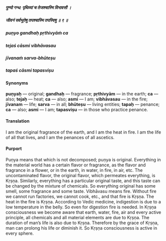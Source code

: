##### पुण्यो गन्ध: पृथिव्यां च तेजश्चास्मि विभावसौ ।
##### जीवनं सर्वभूतेषु तपश्चास्मि तपस्विषु ॥ ९ ॥

##### puṇyo gandhaḥ pṛthivyāṁ ca
##### tejaś cāsmi vibhāvasau
##### jīvanaṁ sarva-bhūteṣu
##### tapaś cāsmi tapasviṣu

#### Synonyms

**puṇyaḥ** — original; **gandhaḥ** — fragrance; **pṛthivyām** — in the earth; **ca** — also; **tejaḥ** — heat; **ca** — also; **asmi** — I am; **vibhāvasau** — in the fire; **jīvanam** — life; **sarva** — in all; **bhūteṣu** — living entities; **tapaḥ** — penance; **ca** — also; **asmi** — I am; **tapasviṣu** — in those who practice penance.

#### Translation

I am the original fragrance of the earth, and I am the heat in fire. I am the life of all that lives, and I am the penances of all ascetics.

#### Purport

Puṇya means that which is not decomposed; puṇya is original. Everything in the material world has a certain flavor or fragrance, as the flavor and fragrance in a flower, or in the earth, in water, in fire, in air, etc. The uncontaminated flavor, the original flavor, which permeates everything, is Kṛṣṇa. Similarly, everything has a particular original taste, and this taste can be changed by the mixture of chemicals. So everything original has some smell, some fragrance and some taste. Vibhāvasu means fire. Without fire we cannot run factories, we cannot cook, etc., and that fire is Kṛṣṇa. The heat in the fire is Kṛṣṇa. According to Vedic medicine, indigestion is due to a low temperature in the belly. So even for digestion fire is needed. In Kṛṣṇa consciousness we become aware that earth, water, fire, air and every active principle, all chemicals and all material elements are due to Kṛṣṇa. The duration of man’s life is also due to Kṛṣṇa. Therefore by the grace of Kṛṣṇa, man can prolong his life or diminish it. So Kṛṣṇa consciousness is active in every sphere.